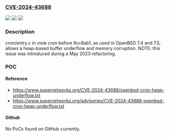### [CVE-2024-43688](https://cve.mitre.org/cgi-bin/cvename.cgi?name=CVE-2024-43688)
![](https://img.shields.io/static/v1?label=Product&message=n%2Fa&color=blue)
![](https://img.shields.io/static/v1?label=Version&message=n%2Fa&color=blue)
![](https://img.shields.io/static/v1?label=Vulnerability&message=n%2Fa&color=brighgreen)

### Description

cron/entry.c in vixie cron before 9cc8ab1, as used in OpenBSD 7.4 and 7.5, allows a heap-based buffer underflow and memory corruption. NOTE: this issue was introduced during a May 2023 refactoring.

### POC

#### Reference
- https://www.supernetworks.org/CVE-2024-43688/openbsd-cron-heap-underflow.txt
- https://www.supernetworks.org/advisories/CVE-2024-43688-openbsd-cron-heap-underflow.txt

#### Github
No PoCs found on GitHub currently.

